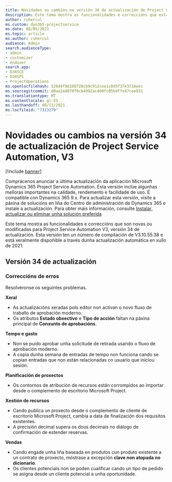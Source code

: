 ```yaml
---
title: Novidades ou cambios na versión 34 de actualización de Project Service Automation, V3
description: Este tema mostra as funcionalidades e correccións que están dispoñibles la versión 34 de actualización de Project Service Automation, V3.
author: ruhercul
ms.custom: dyn365-projectservice
ms.date: 08/05/2021
ms.topic: article
ms.author: ruhercul
audience: Admin
search.audienceType:
- admin
- customizer
- enduser
search.app:
- D365CE
- D365PS
- ProjectOperations
ms.openlocfilehash: 528d4f8d108720cb9c912cea1c0d5f37e3716eec
ms.sourcegitcommit: 80aa1e8070f0cb4992ac408fc05bdffe47cee931
ms.translationtype: MT
ms.contentlocale: gl-ES
ms.lasthandoff: 08/13/2021
ms.locfileid: "7323279"
---
```

# <a name="whats-new-or-changed-in-project-service-automation-update-release-34-v3"></a>Novidades ou cambios na versión 34 de actualización de Project Service Automation, V3

[!include [banner](../includes/psa-now-project-operations.md)]

Comprácenos anunciar a última actualización da aplicación Microsoft Dynamics 365 Project Service Automation. Esta versión inclúe algunhas melloras importantes na calidade, rendemento e facilidade de uso. É compatible con Dynamics 365 9.x. Para actualizar esta versión, visite a páxina de solucións en liña do Centro de administración de Dynamics 365 e instale a actualización. Para obter máis información, consulte [Instalar, actualizar ou eliminar unha solución preferida](/power-platform/admin/install-remove-preferred-solution)

Este tema mostra as funcionalidades e correccións que son novas ou modificadas para Project Service Automation V3, versión 34 de actualización. Esta versión ten un número de compilación de V3.10.55.38 e está xeralmente dispoñible a través dunha actualización automática en xullo de 2021.

## <a name="update-release-34"></a>Versión 34 de actualización

### <a name="bug-fixes"></a>Correccións de erros
Resolvéronse os seguintes problemas.

**Xeral**

- As actualizacións xeradas polo editor non activan o novo fluxo de traballo de aprobación moderno.
- Os atributos **Estado obxectivo** e **Tipo de acción** faltan na páxina principal de **Conxunto de aprobacións**.

**Tempo e gasto**

- Non se puido aprobar unha solicitude de retirada usando o fluxo de aprobación moderno.
- A copia dunha semana de entradas de tempo non funciona cando se copian entradas que non están relacionadas co usuario que iniciou sesión.

**Planificación de proxectos**

- Os contornos de atribución de recursos están corrompidos ao importar desde o complemento de escritorio Microsoft Project.

**Xestión de recursos**

- Cando publica un proxecto desde o complemento de cliente de escritorio Microsoft Project, cambia a data de finalización dos requisitos existentes.
- A precisión decimal supera os dous decimais no diálogo de confirmación de estender reservas.

**Vendas**

- Cando engade unha liña baseada en produtos cun produto existente a un contrato de proxecto, móstrase a excepción **clave non atopada no dicionario**.
- Os clientes potenciais non se poden cualificar cando un tipo de pedido se asigna desde un cliente potencial a unha oportunidade.
